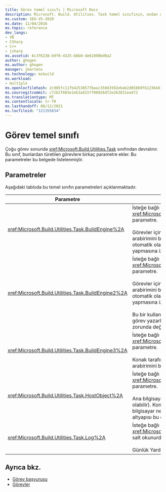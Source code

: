 ```yaml
---
title: Görev temel sınıfı | Microsoft Docs
description: Microsoft. Build. Utilities. Task temel sınıfının, ondan devraldığı görevlere eklediği parametreler hakkında bilgi edinin.
ms.custom: SEO-VS-2020
ms.date: 11/04/2016
ms.topic: reference
dev_langs:
- VB
- CSharp
- C++
- jsharp
ms.assetid: 6c3f6238-b9f0-4325-b8b0-de61090bd0a2
author: ghogen
ms.author: ghogen
manager: jmartens
ms.technology: msbuild
ms.workload:
- multiple
ms.openlocfilehash: 2c905fc11fb42538577baac350d3592ebab2d85869fb12364d130b5759d25178
ms.sourcegitcommit: c72b2f603e1eb3a4157f00926df2e263831ea472
ms.translationtype: MT
ms.contentlocale: tr-TR
ms.lasthandoff: 08/12/2021
ms.locfileid: "121355834"
---
```

# <a name="task-base-class"></a>Görev temel sınıfı

Çoğu görev sonunda <xref:Microsoft.Build.Utilities.Task> sınıfından devralınır. Bu sınıf, bunlardan türetilen görevlere birkaç parametre ekler. Bu parametreler bu belgede listelenmiştir.

## <a name="parameters"></a>Parametreler

 Aşağıdaki tabloda bu temel sınıfın parametreleri açıklanmaktadır.

|Parametre|Açıklama|
|---------------|-----------------|
|<xref:Microsoft.Build.Utilities.Task.BuildEngine%2A>|İsteğe bağlı <xref:Microsoft.Build.Framework.IBuildEngine> parametre.<br /><br /> Görevler için kullanılabilen derleme altyapısı arabirimini belirtir. Yapı altyapısı bu parametreyi otomatik olarak ayarlar ve görevlere geri çağrı yapmasına izin verir.|
|<xref:Microsoft.Build.Utilities.Task.BuildEngine2%2A>|İsteğe bağlı <xref:Microsoft.Build.Framework.IBuildEngine2> parametre.<br /><br /> Görevler için kullanılabilen derleme altyapısı arabirimini belirtir. Yapı altyapısı bu parametreyi otomatik olarak ayarlar ve görevlere geri çağrı yapmasına izin verir.<br /><br /> Bu bir kullanışlı özelliktir. bu sınıftan devralan görev yazarlarının değeri ' dan ' a dönüştürmek zorunda değildir `IBuildEngine` `IBuildEngine2` .|
|<xref:Microsoft.Build.Utilities.Task.BuildEngine3%2A>|İsteğe bağlı <xref:Microsoft.Build.Framework.IBuildEngine3> parametre.<br /><br /> Konak tarafından belirtilen derleme altyapısı arabirimini belirtir.|
|<xref:Microsoft.Build.Utilities.Task.HostObject%2A>|İsteğe bağlı <xref:Microsoft.Build.Framework.ITaskHost> parametre.<br /><br /> Ana bilgisayar nesne örneğini belirtir (null olabilir). Konak IDE, bu görevle bir ana bilgisayar nesnesi ilişkilendirirse, derleme altyapısı bu özelliği ayarlar.|
|<xref:Microsoft.Build.Utilities.Task.Log%2A>|İsteğe bağlı <xref:Microsoft.Build.Utilities.TaskLoggingHelper> salt okunurdur parametresi.<br /><br /> Günlük Yardımcısı nesnesi..|

## <a name="see-also"></a>Ayrıca bkz.

- [Görev başvurusu](../msbuild/msbuild-task-reference.md)
- [Görevler](../msbuild/msbuild-tasks.md)
